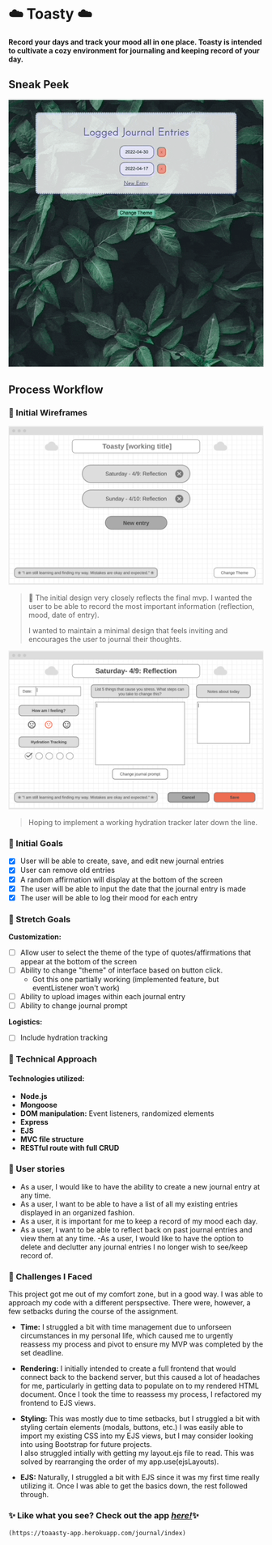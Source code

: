 # ☁️ Toasty ☁️

**Record your days and track your mood all in one place. Toasty is intended to cultivate a cozy environment for journaling and keeping record of your day.**

## Sneak Peek

![](./public/img/demonstration.gif)


## Process Workflow
### 🍞 Initial Wireframes

![](public/img/wireframe_1.png) 

> 🌸 The initial design very closely reflects the final mvp. I wanted the user to be able to record the most important information (reflection, mood, date of entry).
> 
> I wanted to maintain a minimal design that feels inviting and encourages the user to journal their thoughts.

![](img/wireframe_2.png)

> Hoping to implement a working hydration tracker later down the line.

### 🍞 Initial Goals
- [x] User will be able to create, save, and edit new journal entries
- [x] User can remove old entries
- [x] A random affirmation will display at the bottom of the screen
- [x] The user will be able to input the date that the journal entry is made
- [x] The user will be able to log their mood for each entry

### 🍞 Stretch Goals

**Customization:**

- [ ] Allow user to select the theme of the type of quotes/affirmations that appear at the bottom of the screen
- [ ] Ability to change "theme" of interface based on button click. 
    - Got this one partially working (implemented feature, but eventListener won't work)
- [ ] Ability to upload images within each journal entry
- [ ] Ability to change journal prompt

**Logistics:**

- [ ] Include hydration tracking


### 🍞 Technical Approach
#### Technologies utilized:
- **Node.js** 
- **Mongoose**
- **DOM manipulation:** Event listeners, randomized elements
- **Express**
- **EJS**
- **MVC file structure**
- **RESTful route with full CRUD**
 

### 🍞 User stories
- As a user, I would like to have the ability to create a new journal entry at any time.
- As a user, I want to be able to have a list of all my existing entries displayed in an organized fashion.
- As a user, it is important for me to keep a record of my mood each day.
- As a user, I want to be able to reflect back on past journal entries and view them at any time.
-As a user, I would like to have the option to delete and declutter any journal entries I no longer wish to see/keep record of.

### 🍞 Challenges I Faced
This project got me out of my comfort zone, but in a good way. I was able to approach my code with a different perspsective. There were, however, a few setbacks during the course of the assignment. 
- **Time:** I struggled a bit with time management due to unforseen circumstances in my personal life, which caused me to urgently reassess my process and pivot to ensure my MVP was completed by the set deadline.

- **Rendering:** I initially intended to create a full frontend that would connect back to the backend server, but this caused a lot of headaches for me, particularly in getting data to populate on to my rendered HTML document. Once I took the time to reassess my process, I refactored my frontend to EJS views.  

- **Styling:** This was mostly due to time setbacks, but I struggled a bit with styling certain elements (modals, buttons, etc.) I was easily able to import my existing CSS into my EJS views, but I may consider looking into using Bootstrap for future projects.    
I also struggled intially with getting my layout.ejs file to read. This was solved by rearranging the order of my app.use(ejsLayouts). 

- **EJS:** Naturally, I struggled a bit with EJS since it was my first time really utilizing it. Once I was able to get the basics down, the rest followed through.

### ✨ Like what you see? Check out the app [*here!*](https://toaasty-app.herokuapp.com/journal/index)✨
    (https://toaasty-app.herokuapp.com/journal/index)